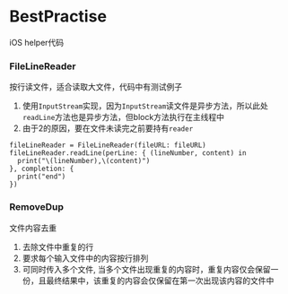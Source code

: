 # BestPractise
iOS helper代码

### FileLineReader

按行读文件，适合读取大文件，代码中有测试例子

1. 使用`InputStream`实现，因为`InputStream`读文件是异步方法，所以此处`readLine`方法也是异步方法，但block方法执行在主线程中
3. 由于2的原因，要在文件未读完之前要持有`reader`

```
fileLineReader = FileLineReader(fileURL: fileURL)
fileLineReader.readLine(perLine: { (lineNumber, content) in
  print("\(lineNumber),\(content)")
}, completion: {
  print("end")
})
```
### RemoveDup

文件内容去重

1. 去除文件中重复的行
2. 要求每个输入文件中的内容按行排列
3. 可同时传入多个文件, 当多个文件出现重复的内容时，重复内容仅会保留一份，且最终结果中，该重复的内容会仅保留在第一次出现该内容的文件中

